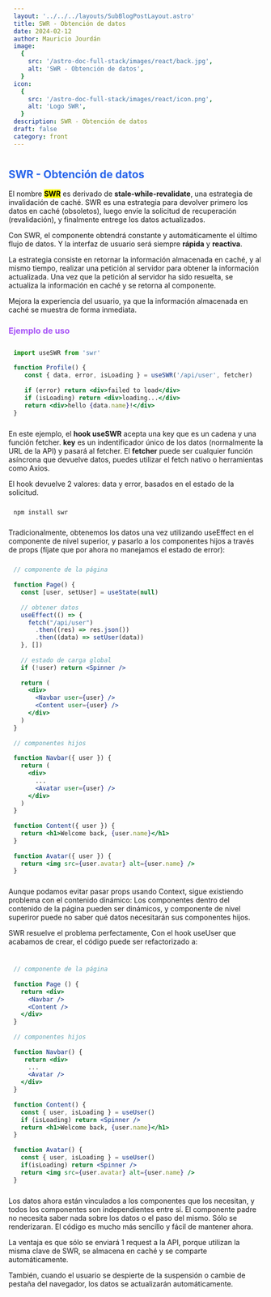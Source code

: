 ```yaml
---
layout: '../../../layouts/SubBlogPostLayout.astro'
title: SWR - Obtención de datos
date: 2024-02-12
author: Mauricio Jourdán
image:
  {
    src: '/astro-doc-full-stack/images/react/back.jpg',
    alt: 'SWR - Obtención de datos',
  }
icon:
  {
    src: '/astro-doc-full-stack/images/react/icon.png',
    alt: 'Logo SWR',
  }
description: SWR - Obtención de datos
draft: false
category: front
---
```


<style>
  h1 { color: #713f12; }
  h2 { color: #2563eb; }
  h3 { color: #a855f7; }
  img {
    width: 100%;
    height: 100%;
    object-fit: cover;
  }
  pre {
    padding: 10px;
  }

  table {
    border-collapse: collapse; /* Elimina el espacio entre las celdas */
    width: 100%; /* Ancho de la tabla */
    margin: 0 auto; /* Centrar la tabla */
  }

  th, td {
    border: 1px solid #ddd; /* Borde de las celdas */
    padding: 8px; /* Relleno de las celdas */
    text-align: left; /* Alineación del texto */
  }

  th {
    background-color: #f2f2f2; /* Color de fondo del encabezado */
    font-weight: bold; /* Peso de la fuente del encabezado */
  }

  tr:nth-child(even) {
    background-color: #f9f9f9; /* Color de fondo de las filas pares */
  }
</style>

## SWR - Obtención de datos

El nombre <mark>**SWR**</mark> es derivado de **stale-while-revalidate**, una estrategia de invalidación de caché. SWR es una estrategia para devolver primero los datos en caché (obsoletos), luego envíe la solicitud de recuperación (revalidación), y finalmente entrege los datos actualizados.

Con SWR, el componente obtendrá constante y automáticamente el último flujo de datos. Y la interfaz de usuario será siempre **rápida** y **reactiva**.

La estrategia consiste en retornar la información almacenada en caché, y al mismo tiempo, realizar una petición al servidor para obtener la información actualizada. Una vez que la petición al servidor ha sido resuelta, se actualiza la información en caché y se retorna al componente.

Mejora la experiencia del usuario, ya que la información almacenada en caché se muestra de forma inmediata.

### Ejemplo de uso

```jsx
import useSWR from 'swr'
 
function Profile() {
   const { data, error, isLoading } = useSWR('/api/user', fetcher)
 
   if (error) return <div>failed to load</div>
   if (isLoading) return <div>loading...</div>
   return <div>hello {data.name}!</div>
}
```

En este ejemplo, el **hook useSWR** acepta una key que es un cadena y una función fetcher. **key** es un indentificador único de los datos (normalmente la URL de la API) y pasará al fetcher. El **fetcher** puede ser cualquier función asíncrona que devuelve datos, puedes utilizar el fetch nativo o herramientas como Axios.

El hook devuelve 2 valores: data y error, basados en el estado de la solicitud.

```bash 
npm install swr 
```

Tradicionalmente, obtenemos los datos una vez utilizando useEffect en el componente de nivel superior, y pasarlo a los componentes hijos a través de props (fíjate que por ahora no manejamos el estado de error):

```jsx
// componente de la página
 
function Page() {
  const [user, setUser] = useState(null)
 
  // obtener datos
  useEffect(() => {
    fetch("/api/user")
      .then((res) => res.json())
      .then((data) => setUser(data))
  }, [])
 
  // estado de carga global
  if (!user) return <Spinner />
 
  return (
    <div>
      <Navbar user={user} />
      <Content user={user} />
    </div>
  )
}
 
// componentes hijos
 
function Navbar({ user }) {
  return (
    <div>
      ...
      <Avatar user={user} />
    </div>
  )
}
 
function Content({ user }) {
  return <h1>Welcome back, {user.name}</h1>
}
 
function Avatar({ user }) {
  return <img src={user.avatar} alt={user.name} />
}
```

Aunque podamos evitar pasar props usando Context, sigue existiendo problema con el contenido dinámico: Los componentes dentro del contenido de la página pueden ser dinámicos, y componente de nivel superiror puede no saber qué datos necesitarán sus componentes hijos.

SWR resuelve el problema perfectamente, Con el hook useUser que acabamos de crear, el código puede ser refactorizado a:

```jsx
 
// componente de la página
 
function Page () {
  return <div>
    <Navbar />
    <Content />
  </div>
}
 
// componentes hijos
 
function Navbar() {
   return <div>
    ...
    <Avatar />
  </div>
}
 
function Content() {
  const { user, isLoading } = useUser()
  if (isLoading) return <Spinner />
  return <h1>Welcome back, {user.name}</h1>
}
 
function Avatar() {
  const { user, isLoading } = useUser()
  if(isLoading) return <Spinner />
  return <img src={user.avatar} alt={user.name} />
}
```

Los datos ahora están vinculados a los componentes que los necesitan, y todos los componentes son independientes entre sí. El componente padre no necesita saber nada sobre los datos o el paso del mismo. Sólo se renderizaran. El código es mucho más sencillo y fácil de mantener ahora.

La ventaja es que sólo se enviará 1 request a la API, porque utilizan la misma clave de SWR, se almacena en caché y se comparte automáticamente.

También, cuando el usuario se despierte de la suspensión o cambie de pestaña del navegador, los datos se actualizarán automáticamente.



